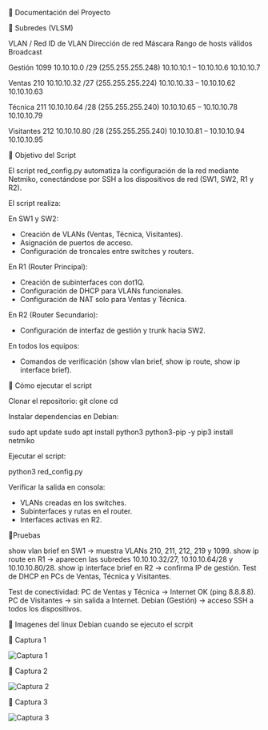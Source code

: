 📑 Documentación del Proyecto


🔹 Subredes (VLSM)

VLAN / Red	ID de VLAN	Dirección de red	Máscara	Rango de hosts válidos	Broadcast

Gestión	1099	10.10.10.0	/29 (255.255.255.248)	10.10.10.1 – 10.10.10.6	10.10.10.7

Ventas	210	10.10.10.32	/27 (255.255.255.224)	10.10.10.33 – 10.10.10.62	10.10.10.63

Técnica	211	10.10.10.64	/28 (255.255.255.240)	10.10.10.65 – 10.10.10.78	10.10.10.79

Visitantes	212	10.10.10.80	/28 (255.255.255.240)	10.10.10.81 – 10.10.10.94	10.10.10.95



🔹 Objetivo del Script

El script red_config.py automatiza la configuración de la red mediante Netmiko, conectándose por SSH a los dispositivos de red (SW1, SW2, R1 y R2).

El script realiza:

En SW1 y SW2:
- Creación de VLANs (Ventas, Técnica, Visitantes).
- Asignación de puertos de acceso.
- Configuración de troncales entre switches y routers.
 
En R1 (Router Principal):
- Creación de subinterfaces con dot1Q.
- Configuración de DHCP para VLANs funcionales.
- Configuración de NAT solo para Ventas y Técnica.

En R2 (Router Secundario):
- Configuración de interfaz de gestión y trunk hacia SW2.

En todos los equipos:
- Comandos de verificación (show vlan brief, show ip route, show ip interface brief).



🔹 Cómo ejecutar el script

Clonar el repositorio:
git clone <URL-del-repo>
cd <nombre-repo>


Instalar dependencias en Debian:

sudo apt update 
sudo apt install python3 python3-pip -y
pip3 install netmiko


Ejecutar el script:

python3 red_config.py


Verificar la salida en consola:
- VLANs creadas en los switches.
- Subinterfaces y rutas en el router.
- Interfaces activas en R2.



🔹Pruebas

show vlan brief en SW1 → muestra VLANs 210, 211, 212, 219 y 1099.
show ip route en R1 → aparecen las subredes 10.10.10.32/27, 10.10.10.64/28 y 10.10.10.80/28.
show ip interface brief en R2 → confirma IP de gestión.
Test de DHCP en PCs de Ventas, Técnica y Visitantes.

Test de conectividad:
PC de Ventas y Técnica → Internet OK (ping 8.8.8.8).
PC de Visitantes → sin salida a Internet.
Debian (Gestión) → acceso SSH a todos los dispositivos.



📸 Imagenes del linux Debian cuando se ejecuto el scrpit

🔹 Captura 1

![Captura 1](https://github.com/user-attachments/assets/1c09720c-fded-4f30-a011-4a2aae574a4c)

🔹 Captura 2 

![Captura 2](https://github.com/user-attachments/assets/634c02d7-d320-48bd-a10f-ceeb76ac8723)

🔹 Captura 3

![Captura 3](https://github.com/user-attachments/assets/0ce35c04-acd3-4329-b996-5739ab8e5303)


